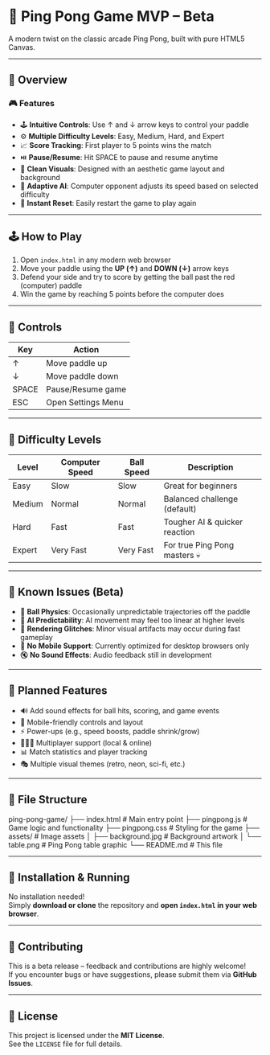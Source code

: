 # 🏓 Ping Pong Game MVP – Beta  
A modern twist on the classic arcade Ping Pong, built with pure HTML5 Canvas.

---

## 🚀 Overview

### 🎮 Features

- 🕹️ **Intuitive Controls**: Use ↑ and ↓ arrow keys to control your paddle  
- ⚙️ **Multiple Difficulty Levels**: Easy, Medium, Hard, and Expert  
- 📈 **Score Tracking**: First player to 5 points wins the match  
- ⏯️ **Pause/Resume**: Hit SPACE to pause and resume anytime  
- 🎨 **Clean Visuals**: Designed with an aesthetic game layout and background  
- 🤖 **Adaptive AI**: Computer opponent adjusts its speed based on selected difficulty  
- 🔁 **Instant Reset**: Easily restart the game to play again  

---

## 🕹️ How to Play

1. Open `index.html` in any modern web browser  
2. Move your paddle using the **UP (↑)** and **DOWN (↓)** arrow keys  
3. Defend your side and try to score by getting the ball past the red (computer) paddle  
4. Win the game by reaching 5 points before the computer does  

---

## 🧠 Controls

| Key     | Action             |
|---------|--------------------|
| ↑       | Move paddle up     |
| ↓       | Move paddle down   |
| SPACE   | Pause/Resume game  |
| ESC     | Open Settings Menu |

---

## 🔧 Difficulty Levels

| Level   | Computer Speed | Ball Speed | Description                    |
|---------|----------------|------------|--------------------------------|
| Easy    | Slow           | Slow       | Great for beginners            |
| Medium  | Normal         | Normal     | Balanced challenge (default)   |
| Hard    | Fast           | Fast       | Tougher AI & quicker reaction  |
| Expert  | Very Fast      | Very Fast  | For true Ping Pong masters 💀 |

---

## 🐞 Known Issues (Beta)

- 🎱 **Ball Physics**: Occasionally unpredictable trajectories off the paddle  
- 🤖 **AI Predictability**: AI movement may feel too linear at higher levels  
- 🎨 **Rendering Glitches**: Minor visual artifacts may occur during fast gameplay  
- 📱 **No Mobile Support**: Currently optimized for desktop browsers only  
- 🔇 **No Sound Effects**: Audio feedback still in development  

---

## 🌱 Planned Features

- 🔊 Add sound effects for ball hits, scoring, and game events  
- 📱 Mobile-friendly controls and layout  
- ⚡ Power-ups (e.g., speed boosts, paddle shrink/grow)  
- 🧑‍🤝‍🧑 Multiplayer support (local & online)  
- 📊 Match statistics and player tracking  
- 🎭 Multiple visual themes (retro, neon, sci-fi, etc.)  

---

## 📁 File Structure

ping-pong-game/
├── index.html # Main entry point
├── pingpong.js # Game logic and functionality
├── pingpong.css # Styling for the game
├── assets/ # Image assets
│ ├── background.jpg # Background artwork
│ └── table.png # Ping Pong table graphic
└── README.md # This file

---

## 🧪 Installation & Running

No installation needed!  
Simply **download or clone** the repository and **open `index.html` in your web browser**.

---

## 🤝 Contributing

This is a beta release – feedback and contributions are highly welcome!  
If you encounter bugs or have suggestions, please submit them via **GitHub Issues**.

---

## 📜 License

This project is licensed under the **MIT License**.  
See the `LICENSE` file for full details.
